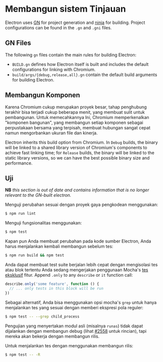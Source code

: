 # Membangun sistem Tinjauan

Electron uses [GN](https://gn.googlesource.com/gn) for project generation and [ninja](https://ninja-build.org/) for building. Project configurations can be found in the `.gn` and `.gni` files.

## GN Files

The following `gn` files contain the main rules for building Electron:

* `BUILD.gn` defines how Electron itself is built and includes the default configurations for linking with Chromium.
* `build/args/{debug,release,all}.gn` contain the default build arguments for building Electron.

## Membangun Komponen

Karena Chromium cukup merupakan proyek besar, tahap penghubung terakhir bisa terjadi cukup beberapa menit, yang membuat sulit untuk pembangunan. Untuk memecahkannya Ini, Chromium memperkenalkan "komponen bangunan", yang membangun setiap komponen sebagai perpustakaan bersama yang terpisah, membuat hubungan sangat cepat namun mengorbankan ukuran file dan kinerja.

Electron inherits this build option from Chromium. In `Debug` builds, the binary will be linked to a shared library version of Chromium's components to achieve fast linking time; for `Release` builds, the binary will be linked to the static library versions, so we can have the best possible binary size and performance.

## Uji

**NB** *this section is out of date and contains information that is no longer relevant to the GN-built electron.*

Menguji perubahan sesuai dengan proyek gaya pengkodean menggunakan:

```sh
$ npm run lint
```

Menguji fungsionalitas menggunakan:

```sh
$ npm test
```

Kapan pun Anda membuat perubahan pada kode sumber Electron, Anda harus menjalankan kembali membangun sebelum tes:

```sh
$ npm run build && npm test
```

Anda dapat membuat test suite berjalan lebih cepat dengan mengisolasi tes atau blok tertentu Anda sedang mengerjakan penggunaan Mocha's [tes eksklusif](https://mochajs.org/#exclusive-tests) fitur. Append `.only` to any `describe` or `it` function call:

```js
describe.only('some feature', function () {
  // ... only tests in this block will be run
})
```

Sebagai alternatif, Anda bisa menggunakan opsi mocha's `grep` untuk hanya menjalankan tes yang sesuai dengan memberi ekspresi pola reguler:

```sh
$ npm test -- --grep child_process
```

Pengujian yang menyertakan modul asli (misalnya `runas`) tidak dapat dijalankan dengan membangun debug (lihat [#2558](https://github.com/electron/electron/issues/2558) untuk rincian), tapi mereka akan bekerja dengan membangun rilis.

Untuk menjalankan tes dengan menggunakan membangun rilis:

```sh
$ npm test -- -R
```
